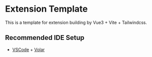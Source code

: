 # Extension Template

This is a template for extension building by Vue3 + Vite + Tailwindcss.

## Recommended IDE Setup

- [VSCode](https://code.visualstudio.com/) + [Volar](https://marketplace.visualstudio.com/items?itemName=johnsoncodehk.volar)
